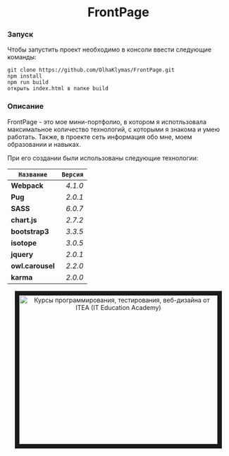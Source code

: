 <div align="center">
   <h1>FrontPage</h1>
</div>

### Запуск  
Чтобы запустить проект необходимо в консоли ввести следующие команды:
```
git clone https://github.com/OlhaKlymas/FrontPage.git
npm install
npm run build
открыть index.html в папке build
```
### Описание  
FrontPage - это мое мини-портфолио, в котором я испотльзовала максимальное количество технологий, с которыми я знакома и умею работать. Также, в проекте сеть информация обо мне, моем образовании и навыках.

При его создании были использованы следующие технологии:
  

|   `Название`    |   `Версия`    |  
|---------------- |--------------:|  
|   **Webpack**   |   *4.1.0*     |  
|     **Pug**     |   *2.0.1*     |  
|     **SASS**    |   *6.0.7*     |  
|   **chart.js**  |   *2.7.2*     |  
| **bootstrap3**  |   *3.3.5*     |  
|   **isotope**   |   *3.0.5*     |  
|    **jquery**   |   *2.0.1*     |  
|**owl.carousel** |   *2.2.0*     |  
|    **karma**    |   *2.0.0*     |  



<div align="center">
<a href="http://www.youtube.com/watch?feature=player_embedded&v=3fbUDHmNKo8" target="_blank"><img src="https://yt3.ggpht.com/-vJmCPev2ScI/AAAAAAAAAAI/AAAAAAAAAAA/XNoNfL1tGxs/s288-mo-c-c0xffffffff-rj-k-no/photo.jpg" 
alt="Курсы программирования, тестирования, веб-дизайна от ITEA (IT Education Academy)" width="450" height="337" border="10" /></a></div>
